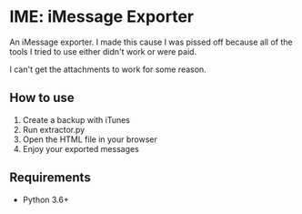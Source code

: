 # IME: iMessage Exporter

An iMessage exporter. I made this cause I was pissed off because all of the tools I tried to use either didn't work or were paid.

I can't get the attachments to work for some reason.

## How to use

1. Create a backup with iTunes
2. Run extractor.py
3. Open the HTML file in your browser
4. Enjoy your exported messages

## Requirements
- Python 3.6+

